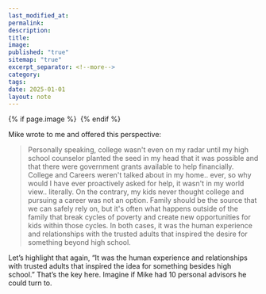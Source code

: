 ```yaml
---
last_modified_at: 
permalink: 
description: 
title: 
image: 
published: "true"
sitemap: "true"
excerpt_separator: <!--more-->
category: 
tags: 
date: 2025-01-01
layout: note
---
```



{% if page.image %} <img src="{{ page.image }}" alt=""> {% endif %}

Mike wrote to me and offered this perspective: 

> Personally speaking, college wasn't even on my radar until my high school counselor planted the seed in my head that it was possible and that there were government grants available to help financially. College and Careers weren't talked about in my home.. ever, so why would I have ever proactively asked for help, it wasn't in my world view.. literally. On the contrary, my kids never thought college and pursuing a career was not an option. Family should be the source that we can safely rely on, but it's often what happens outside of the family that break cycles of poverty and create new opportunities for kids within those cycles. In both cases, it was the human experience and relationships with the trusted adults that inspired the desire for something beyond high school. 

Let’s highlight that again, “It was the human experience and relationships with trusted adults that inspired the idea for something besides high school.” That’s the key here. Imagine if Mike had 10 personal advisors he could turn to. 


